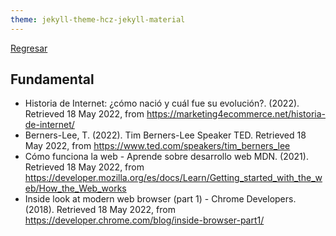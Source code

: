 ```yaml
---
theme: jekyll-theme-hcz-jekyll-material
---
```


[Regresar](/DAWM/)

## Fundamental

* Historia de Internet: ¿cómo nació y cuál fue su evolución?. (2022). Retrieved 18 May 2022, from https://marketing4ecommerce.net/historia-de-internet/
* Berners-Lee, T. (2022). Tim Berners-Lee  Speaker  TED. Retrieved 18 May 2022, from https://www.ted.com/speakers/tim_berners_lee
* Cómo funciona la web - Aprende sobre desarrollo web  MDN. (2021). Retrieved 18 May 2022, from https://developer.mozilla.org/es/docs/Learn/Getting_started_with_the_web/How_the_Web_works
* Inside look at modern web browser (part 1) - Chrome Developers. (2018). Retrieved 18 May 2022, from https://developer.chrome.com/blog/inside-browser-part1/
